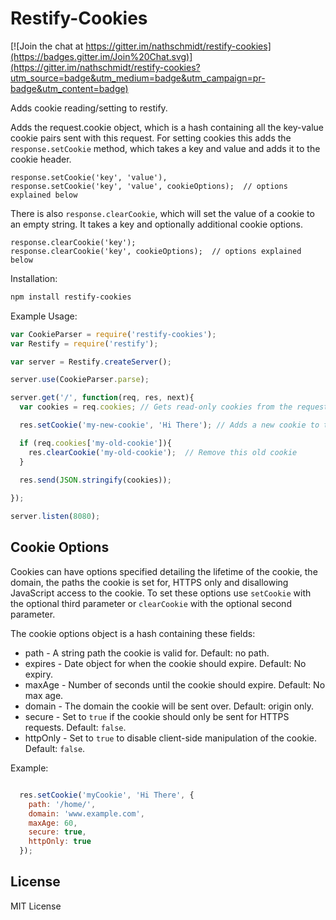 Restify-Cookies
===============

[![Join the chat at https://gitter.im/nathschmidt/restify-cookies](https://badges.gitter.im/Join%20Chat.svg)](https://gitter.im/nathschmidt/restify-cookies?utm_source=badge&utm_medium=badge&utm_campaign=pr-badge&utm_content=badge)

Adds cookie reading/setting to restify.

Adds the request.cookie object, which is a hash containing all the key-value cookie pairs sent with this request.  For setting cookies this adds the `response.setCookie` method, which takes a key and value and adds it to the cookie header.

```
response.setCookie('key', 'value'),
response.setCookie('key', 'value', cookieOptions);  // options explained below
```

There is also `response.clearCookie`, which will set the value of a cookie to an empty string.  It takes a key and optionally additional cookie options.

```
response.clearCookie('key');
response.clearCookie('key', cookieOptions);  // options explained below
```

Installation:

```bash
npm install restify-cookies
```

Example Usage:

```javascript
var CookieParser = require('restify-cookies');
var Restify = require('restify');

var server = Restify.createServer();

server.use(CookieParser.parse);

server.get('/', function(req, res, next){
  var cookies = req.cookies; // Gets read-only cookies from the request

  res.setCookie('my-new-cookie', 'Hi There'); // Adds a new cookie to the response

  if (req.cookies['my-old-cookie']){
    res.clearCookie('my-old-cookie');  // Remove this old cookie
  }
  
  res.send(JSON.stringify(cookies));

});

server.listen(8080);
```

Cookie Options
--------------

Cookies can have options specified detailing the lifetime of the cookie, the domain, the paths the cookie is set for, HTTPS only and disallowing JavaScript access to the cookie. To set these options use `setCookie` with the optional third parameter or `clearCookie` with the optional second parameter.

The cookie options object is a hash containing these fields:

  - path      - A string path the cookie is valid for. Default: no path.
  - expires   - Date object for when the cookie should expire. Default: No expiry.
  - maxAge    - Number of seconds until the cookie should expire. Default: No max age.
  - domain    - The domain the cookie will be sent over. Default: origin only.
  - secure    - Set to `true` if the cookie should only be sent for HTTPS requests. Default: `false`.
  - httpOnly  - Set to `true` to disable client-side manipulation of the cookie. Default: `false`.

Example:
```javascript

  res.setCookie('myCookie', 'Hi There', {
    path: '/home/',
    domain: 'www.example.com',
    maxAge: 60,
    secure: true,
    httpOnly: true
  });

```

License
-------

MIT License
